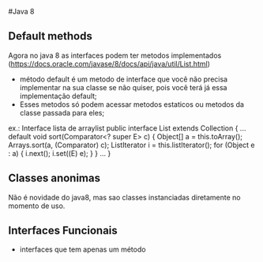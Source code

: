 #Java 8

## Default methods
Agora no java 8 as interfaces podem ter metodos implementados (https://docs.oracle.com/javase/8/docs/api/java/util/List.html)

- método default é um metodo de interface que você não precisa implementar na sua classe se não quiser, pois você terá já essa implementação default;
- Esses metodos só podem acessar metodos estaticos ou metodos da classe passada para eles;

ex.: Interface lista de arraylist
public interface List<E> extends Collection<E> {
...
	default void sort(Comparator<? super E> c) {
        Object[] a = this.toArray();
        Arrays.sort(a, (Comparator) c);
        ListIterator<E> i = this.listIterator();
        for (Object e : a) {
            i.next();
            i.set((E) e);
        }
    }
...
}

## Classes anonimas
Não é novidade do java8, mas sao classes instanciadas diretamente no momento de uso.


## Interfaces Funcionais
- interfaces que tem apenas um método